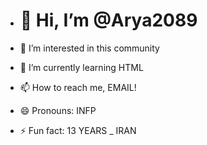 - <h1>👋 Hi, I’m @Arya2089</h1>
- 👀 I’m interested in this community 
- 🌱 I’m currently learning HTML
  
- 📫 How to reach me, EMAIL!
- 😄 Pronouns: INFP
- ⚡ Fun fact: 13 YEARS _ IRAN

<!---
Arya2089/Arya2089 is a ✨ special ✨ repository because its `README.md` (this file) appears on your GitHub profile.
You can click the Preview link to take a look at your changes.
--->
